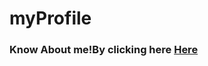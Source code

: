 # myProfile
### Know About me!By clicking here <a href="https://umarov-safar.github.io/myProfile/index.html">Here</a>
